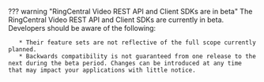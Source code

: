 ??? warning "RingCentral Video REST API and Client SDKs are in beta"
    The RingCentral Video REST API and Client SDKs are currently in beta. Developers should be aware of the following:
	
       * Their feature sets are not reflective of the full scope currently planned.
       * Backwards compatibility is not guaranteed from one release to the next during the beta period. Changes can be introduced at any time that may impact your applications with little notice.
